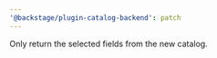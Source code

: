 ```yaml
---
'@backstage/plugin-catalog-backend': patch
---
```


Only return the selected fields from the new catalog.

